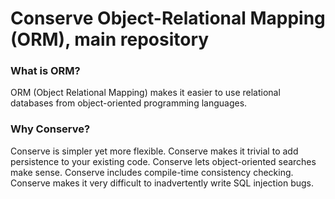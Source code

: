 Conserve Object-Relational Mapping (ORM), main repository  
====

### What is ORM?
ORM (Object Relational Mapping) makes it easier to use relational databases from object-oriented programming languages.

### Why Conserve?
Conserve is simpler yet more flexible. Conserve makes it trivial to add persistence to your existing code.
Conserve lets object-oriented searches make sense. Conserve includes compile-time consistency checking.
Conserve makes it very difficult to inadvertently write SQL injection bugs.


